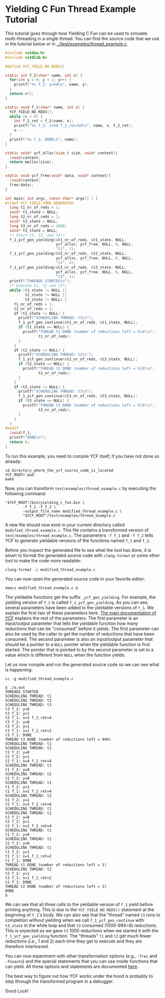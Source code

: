 Yielding C Fun Thread Example Tutorial
======================================

This tutorial goes through how Yielding C Fun can be used to simulate
multi-threading in a single thread. You can find the source code that
we use in the tutorial below or in
[../test/examples/thread_example.c](../test/examples/thread_example.c).

```c
#include <stdio.h>
#include <stdlib.h>

#define YCF_YIELD_NO_REDS()

static int f_2(char* name, int n) {
  for(int y = 0; y < 2; y++) {
    printf("%s f_2: y=%d\n", name, y);
  }
  return n*2;
}

static void f_1(char* name, int x) {
  YCF_YIELD_NO_REDS();
  while (x > 0) {
    int f_2_ret = f_2(name, x);
    printf("%s f_1: x=%d f_2_ret=%d\n", name, x, f_2_ret);
    x--;
  }
  printf("%s f_1: DONE\n", name);
}

static void* ycf_alloc(size_t size, void* context){
  (void)context;
  return malloc(size);
}

static void ycf_free(void* data, void* context){
  (void)context;
  free(data);
}

int main( int argc, const char* argv[] ) {
#ifdef YCF_YIELD_CODE_GENERATED
  long t1_nr_of_reds = 1;
  void* t1_state = NULL;
  long t2_nr_of_reds = 2;
  void* t2_state = NULL;
  long t3_nr_of_reds = 1000;
  void* t3_state = NULL;
  /* Start t1, t2  and t3*/
  f_1_ycf_gen_yielding(&t1_nr_of_reds, &t1_state, NULL,
                       ycf_alloc, ycf_free, NULL, 0, NULL,
                       "t1", 2);
  f_1_ycf_gen_yielding(&t2_nr_of_reds, &t2_state, NULL,
                       ycf_alloc, ycf_free, NULL, 0, NULL,
                       "t2", 4);
  f_1_ycf_gen_yielding(&t3_nr_of_reds, &t3_state, NULL,
                       ycf_alloc, ycf_free, NULL, 0, NULL,
                       "t3", 2);
  printf("THREADS STARTED\n");
  /* Execute t1, t2 and t3*/
  while (t1_state != NULL ||
         t2_state != NULL ||
         t3_state != NULL) {
    t1_nr_of_reds = 1;
    t2_nr_of_reds = 2;
    if (t1_state != NULL) {
      printf("SCHEDULING THREAD: t1\n");
      f_1_ycf_gen_continue(&t1_nr_of_reds, &t1_state, NULL);
      if (t1_state == NULL) {
        printf("THREAD t1 DONE (number of reductions left = %ld)\n",
               t1_nr_of_reds);
      }
    }
    if (t2_state != NULL) {
      printf("SCHEDULING THREAD: t2\n");
      f_1_ycf_gen_continue(&t2_nr_of_reds, &t2_state, NULL);
      if (t2_state == NULL) {
        printf("THREAD t2 DONE (number of reductions left = %ld)\n",
               t2_nr_of_reds);
      }
    }
    if (t3_state != NULL) {
      printf("SCHEDULING THREAD: t3\n");
      f_1_ycf_gen_continue(&t3_nr_of_reds, &t3_state, NULL);
      if (t3_state == NULL) {
        printf("THREAD t3 DONE (number of reductions left = %ld)\n",
               t3_nr_of_reds);
      }
    }
  }
#endif
  (void)f_1;
  printf("DONE\n");
  return 0;
}
```

To run this example, you need to compile YCF itself, if you have not
done so already:

    cd directory_where_the_ycf_source_code_is_located
    YCF_ROOT=`pwd`
    make

Now, you can transform `test/examples/thread_example.c` by executing
the following command:

    "$YCF_ROOT"/bin/yielding_c_fun.bin \
            -f f_1 -f f_2 \
            -output_file_name modified_thread_example.c \
            "$YCF_ROOT"/test/examples/thread_example.c

A new file should now exist in your current directory called
`modified_thread_example.c`. This file contains a transformed
version of `test/examples/thread_example.c`. The parameters `-f
f_1` and `-f f_2` tells YCF to generate yieldable versions of the
functions named `f_1` and `f_2`.

Before you inspect the generated file to see what the tool has done,
it is smart to format the generated source code with `clang-format` or
some other tool to make the code more readable:

    clang-format -i modified_thread_example.c

You can now open the generated source code in your favorite editor:

    emacs modified_thread_example.c &

The yieldable functions get the suffix `_ycf_gen_yielding`. For
example, the yielding version of `f_1` is called
`f_1_ycf_gen_yielding`. As you can see, several parameters have been
added to the yieldable versions of `f_1`. We explain the first two of
these parameters here. [The main documentation of YCF](../README.md)
explains the rest of the parameters. The first parameter is an
input/output parameter that tells the yieldable function how many
reductions that can be "consumed" before it yields. The first
parameter can also be used by the caller to get the number of
reductions that have been consumed. The second parameter is also an
input/output parameter that should be a pointer to a `NULL` pointer
when the yieldable function is first started. The pointer that is
pointed to by the second parameter is set to a value which is
different from `NULL` when the function yields.

Let us now compile and run the generated source code so we can see
what is happening:


    cc -g modified_thread_example.c

```
$ ./a.out
THREADS STARTED
SCHEDULING THREAD: t1
SCHEDULING THREAD: t2
SCHEDULING THREAD: t3
t3 f_2: y=0
t3 f_2: y=1
t3 f_1: x=2 f_2_ret=4
t3 f_2: y=0
t3 f_2: y=1
t3 f_1: x=1 f_2_ret=2
t3 f_1: DONE
THREAD t3 DONE (number of reductions left = 994)
SCHEDULING THREAD: t1
SCHEDULING THREAD: t2
t2 f_2: y=0
t2 f_2: y=1
t2 f_1: x=4 f_2_ret=8
SCHEDULING THREAD: t1
t1 f_2: y=0
SCHEDULING THREAD: t2
t2 f_2: y=0
SCHEDULING THREAD: t1
t1 f_2: y=1
t1 f_1: x=2 f_2_ret=4
SCHEDULING THREAD: t2
t2 f_2: y=1
t2 f_1: x=3 f_2_ret=6
SCHEDULING THREAD: t1
SCHEDULING THREAD: t2
t2 f_2: y=0
t2 f_2: y=1
t2 f_1: x=2 f_2_ret=4
SCHEDULING THREAD: t1
t1 f_2: y=0
SCHEDULING THREAD: t2
t2 f_2: y=0
SCHEDULING THREAD: t1
t1 f_2: y=1
t1 f_1: x=1 f_2_ret=2
t1 f_1: DONE
THREAD t1 DONE (number of reductions left = 1)
SCHEDULING THREAD: t2
t2 f_2: y=1
t2 f_1: x=1 f_2_ret=2
t2 f_1: DONE
THREAD t2 DONE (number of reductions left = 2)
DONE
$
```

We can see that all three calls to the yieldable version of `f_1`
yield before printing anything. This is due to the
`YCF_YIELD_NO_REDS()` statement at the beginning of `f_1`'s
body. We can also see that the "thread" named `t3` runs to completion
without yielding when we call `f_1_ycf_gen_continue` with `t3_state`
in the while loop and that `t3` consumed (1000-994=6) reductions. This
is expected as we gave `t3` 1000 reductions when we started it with
the `f_1_ycf_gen_yielding` function. The "threads" `t1` and `t2` get
much fewer reductions (i.e., 1 and 2) each time they get to execute
and they are therefore interleaved.

You can now experiment with other transformation options (e.g.,
`-frec` and `-fnoauto`) and the special statements that you can use
inside functions that can yield. All these options and statements are
documented [here](../README.md).

The best way to figure out how YCF works under the hood is probably to
step through the transformed program in a debugger.

Good Luck!
